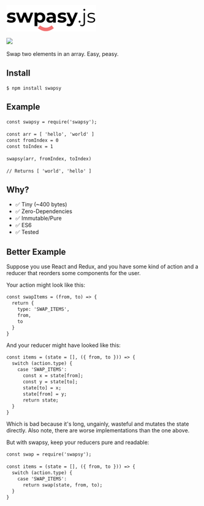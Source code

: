 ![swapsy.js](./logo.png?raw=true "Swapsy")

![](https://travis-ci.org/gpmcadam/swapsy.svg?branch=master)

Swap two elements in an array. Easy, peasy.

## Install

    $ npm install swapsy

## Example

    const swapsy = require('swapsy');

    const arr = [ 'hello', 'world' ]
    const fromIndex = 0
    const toIndex = 1

    swapsy(arr, fromIndex, toIndex)

    // Returns [ 'world', 'hello' ]


## Why?

 - ✅ Tiny (~400 bytes)
 - ✅ Zero-Dependencies
 - ✅ Immutable/Pure
 - ✅ ES6
 - ✅ Tested

## Better Example

Suppose you use React and Redux, and you have
some kind of action and a reducer that reorders
some components for the user.

Your action might look like this:

    const swapItems = (from, to) => {
      return {
        type: 'SWAP_ITEMS',
        from,
        to
      }
    }

And your reducer might have looked like this:

    const items = (state = [], ({ from, to })) => {
      switch (action.type) {
        case 'SWAP_ITEMS':
          const x = state[from];
          const y = state[to];
          state[to] = x;
          state[from] = y;
          return state;
      }
    }

Which is bad because it's long, ungainly, wasteful
and mutates the state directly. Also note, there are worse implementations than the one above.

But with swapsy, keep your reducers pure and
readable:

    const swap = require('swapsy');

    const items = (state = [], ({ from, to })) => {
      switch (action.type) {
        case 'SWAP_ITEMS':
          return swap(state, from, to);
      }
    }
